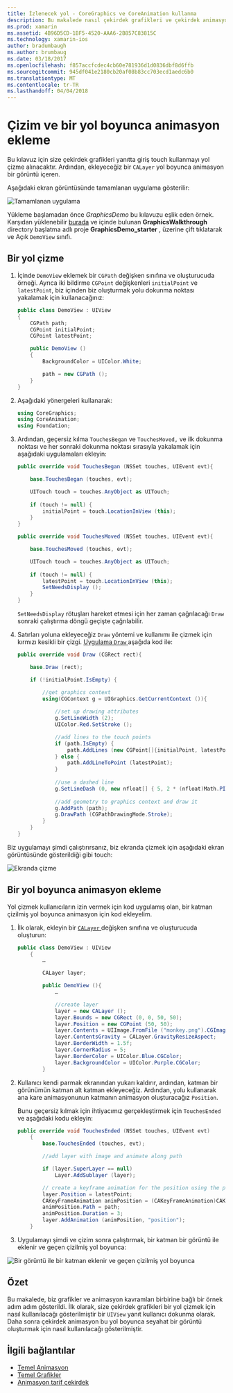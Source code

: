 ```yaml
---
title: İzlenecek yol - CoreGraphics ve CoreAnimation kullanma
description: Bu makalede nasıl çekirdek grafikleri ve çekirdek animasyon kullanan bir uygulama oluşturmak adım adım gösterilmektedir. Görüntüyü bir yol boyunca seyahat animasyon nasıl yanı sıra nasıl yanıt olarak kullanıcı dokunma ekranında çizileceğini gösterir.
ms.prod: xamarin
ms.assetid: 4B96D5CD-1BF5-4520-AAA6-2B857C83815C
ms.technology: xamarin-ios
author: bradumbaugh
ms.author: brumbaug
ms.date: 03/18/2017
ms.openlocfilehash: f857accfcdec4cb60e781936d1d0836dbf8d6ffb
ms.sourcegitcommit: 945df041e2180cb20af08b83cc703ecd1aedc6b0
ms.translationtype: MT
ms.contentlocale: tr-TR
ms.lasthandoff: 04/04/2018
---
```

# <a name="drawing-and-animating-along-a-path"></a>Çizim ve bir yol boyunca animasyon ekleme

Bu kılavuz için size çekirdek grafikleri yanıtta giriş touch kullanmayı yol çizme alınacaktır. Ardından, ekleyeceğiz bir `CALayer` yol boyunca animasyon bir görüntü içeren.

Aşağıdaki ekran görüntüsünde tamamlanan uygulama gösterilir:

![](graphics-animation-walkthrough-images/00-final-app.png "Tamamlanan uygulama")

Yükleme başlamadan önce *GraphicsDemo* bu kılavuzu eşlik eden örnek. Karşıdan yüklenebilir [burada](https://developer.xamarin.com/samples/monotouch/GraphicsAndAnimation/) ve içinde bulunan **GraphicsWalkthrough** directory başlatma adlı proje **GraphicsDemo_starter** , üzerine çift tıklatarak ve Açık `DemoView` sınıfı.

## <a name="drawing-a-path"></a>Bir yol çizme


1. İçinde `DemoView` eklemek bir `CGPath` değişken sınıfına ve oluşturucuda örneği. Ayrıca iki bildirme `CGPoint` değişkenleri `initialPoint` ve `latestPoint`, biz içinden biz oluşturmak yolu dokunma noktası yakalamak için kullanacağınız:
    
    ```csharp
    public class DemoView : UIView
    {
        CGPath path;
        CGPoint initialPoint;
        CGPoint latestPoint;
    
        public DemoView ()
        {
            BackgroundColor = UIColor.White;
    
            path = new CGPath ();
        }
    }
    ```

2. Aşağıdaki yönergeleri kullanarak:

    ```csharp
    using CoreGraphics;
    using CoreAnimation;
    using Foundation;
    ```

3. Ardından, geçersiz kılma `TouchesBegan` ve `TouchesMoved,` ve ilk dokunma noktası ve her sonraki dokunma noktası sırasıyla yakalamak için aşağıdaki uygulamaları ekleyin:

    ```csharp
    public override void TouchesBegan (NSSet touches, UIEvent evt){
    
        base.TouchesBegan (touches, evt);
    
        UITouch touch = touches.AnyObject as UITouch;
        
        if (touch != null) {
            initialPoint = touch.LocationInView (this);
        }
    }
    
    public override void TouchesMoved (NSSet touches, UIEvent evt){
    
        base.TouchesMoved (touches, evt);
    
        UITouch touch = touches.AnyObject as UITouch;
        
        if (touch != null) {
            latestPoint = touch.LocationInView (this);
            SetNeedsDisplay ();
        }
    }
    ```

    `SetNeedsDisplay` rötuşları hareket etmesi için her zaman çağrılacağı `Draw` sonraki çalıştırma döngü geçişte çağrılabilir.

4. Satırları yoluna ekleyeceğiz `Draw` yöntemi ve kullanımı ile çizmek için kırmızı kesikli bir çizgi. [Uygulama `Draw` ](~/ios/platform/graphics-animation-ios/core-graphics.md) aşağıda kod ile:

    ```csharp
    public override void Draw (CGRect rect){
    
        base.Draw (rect);
    
        if (!initialPoint.IsEmpty) {
    
            //get graphics context
            using(CGContext g = UIGraphics.GetCurrentContext ()){
                    
                //set up drawing attributes
                g.SetLineWidth (2);
                UIColor.Red.SetStroke ();
    
                //add lines to the touch points
                if (path.IsEmpty) {
                    path.AddLines (new CGPoint[]{initialPoint, latestPoint});
                } else {
                    path.AddLineToPoint (latestPoint);
                }
            
                //use a dashed line
                g.SetLineDash (0, new nfloat[] { 5, 2 * (nfloat)Math.PI });
                                
                //add geometry to graphics context and draw it
                g.AddPath (path);       
                g.DrawPath (CGPathDrawingMode.Stroke);
            }
        }
    }
    ```

Biz uygulamayı şimdi çalıştırırsanız, biz ekranda çizmek için aşağıdaki ekran görüntüsünde gösterildiği gibi touch:

![](graphics-animation-walkthrough-images/01-path.png "Ekranda çizme")

## <a name="animating-along-a-path"></a>Bir yol boyunca animasyon ekleme

Yol çizmek kullanıcıların izin vermek için kod uygulamış olan, bir katman çizilmiş yol boyunca animasyon için kod ekleyelim.

1. İlk olarak, ekleyin bir [ `CALayer` ](~/ios/platform/graphics-animation-ios/core-animation.md) değişken sınıfına ve oluşturucuda oluşturun:

    ```csharp
    public class DemoView : UIView
        {
            …
    
            CALayer layer;
    
            public DemoView (){
                …
    
                //create layer
                layer = new CALayer ();
                layer.Bounds = new CGRect (0, 0, 50, 50);
                layer.Position = new CGPoint (50, 50);
                layer.Contents = UIImage.FromFile ("monkey.png").CGImage;
                layer.ContentsGravity = CALayer.GravityResizeAspect;
                layer.BorderWidth = 1.5f;
                layer.CornerRadius = 5;
                layer.BorderColor = UIColor.Blue.CGColor;
                layer.BackgroundColor = UIColor.Purple.CGColor;
            }
    ```

2. Kullanıcı kendi parmak ekranından yukarı kaldırır, ardından, katman bir görünümün katman alt katman ekleyeceğiz. Ardından, yolu kullanarak ana kare animasyonunun katmanın animasyon oluşturacağız `Position`.

    Bunu geçersiz kılmak için ihtiyacımız gerçekleştirmek için `TouchesEnded` ve aşağıdaki kodu ekleyin:

    ```csharp
    public override void TouchesEnded (NSSet touches, UIEvent evt)
        {
            base.TouchesEnded (touches, evt);

            //add layer with image and animate along path

            if (layer.SuperLayer == null)
                Layer.AddSublayer (layer);

            // create a keyframe animation for the position using the path
            layer.Position = latestPoint;
            CAKeyFrameAnimation animPosition = (CAKeyFrameAnimation)CAKeyFrameAnimation.FromKeyPath ("position");
            animPosition.Path = path;
            animPosition.Duration = 3;
            layer.AddAnimation (animPosition, "position");
        }
    ```

3. Uygulamayı şimdi ve çizim sonra çalıştırmak, bir katman bir görüntü ile eklenir ve geçen çizilmiş yol boyunca:

![](graphics-animation-walkthrough-images/00-final-app.png "Bir görüntü ile bir katman eklenir ve geçen çizilmiş yol boyunca")

## <a name="summary"></a>Özet

Bu makalede, biz grafikler ve animasyon kavramları birbirine bağlı bir örnek adım adım gösterildi. İlk olarak, size çekirdek grafikleri bir yol çizmek için nasıl kullanılacağı gösterilmiştir bir `UIView` yanıt kullanıcı dokunma olarak. Daha sonra çekirdek animasyon bu yol boyunca seyahat bir görüntü oluşturmak için nasıl kullanılacağı gösterilmiştir.


## <a name="related-links"></a>İlgili bağlantılar

- [Temel Animasyon](~/ios/platform/graphics-animation-ios/core-animation.md)
- [Temel Grafikler](~/ios/platform/graphics-animation-ios/core-graphics.md)
- [Animasyon tarif çekirdek](https://developer.xamarin.com/recipes/ios/animation/coreanimation)
